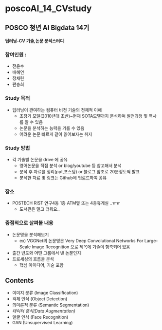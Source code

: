 # poscoAI_14_CVstudy

## POSCO 청년 AI Bigdata 14기
#### 딥러닝-CV 기술,논문 분석스터디

### 참여인원 : 
- 전윤수
- 배혜연
- 정채린
- 편승희

### Study 목적
- 딥러닝이 관여하는 컴퓨터 비전 기술의 전체적 이해
  - 초창기 모델(2010년대 초반)~현재 SOTA모델까지 분석하며 발전과정 및 역사를 알 수 있음
  - 논문을 분석하는 능력을 기를 수 있음
  - 어려운 논문 빠르게 같이 읽어보자는 취지

### Study 방법
- 각 기술별 논문을 drive 에 공유
  - 영어논문을 직접 분석 or blog/youtube 등 참고해서 분석
  - 분석 후 자료를 정리(ppt,포스팅) or 블로그 참조로 20분정도씩 발표
  - 분석한 자료 및 링크는 Github에 업로드하여 공유

### 장소
- POSTECH RIST 연구4동 1층 ATM옆 또는 4층휴게실 ..ㅠㅠ
  - 도서관은 멀고 더워요..  

### 중점적으로 살펴볼 내용
- 논문명을 분석해보기
  - ex) VGGNet의 논문명은 Very Deep Convolutional Networks For Large-Scale Image Recognition 으로 제목에 기술이 함축되어 있음
- 출간 년도와 어떤 그룹에서 낸 논문인지
- 프로세싱의 흐름을 분석
  - 핵심 아이디어, 기술 포함

## Contents
- 이미지 분류 (Image Classification)
- 객체 인식 (Object Detection)
- 의미론적 분류 (Semantic Segmentation)
- *데이터 증식(Data Augmentation)*
- 얼굴 인식 (Face Recognition)
- GAN (Unsupervised Learning)



